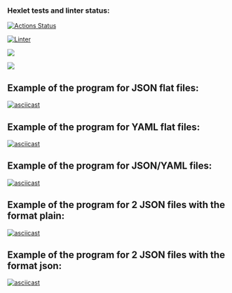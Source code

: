 ### Hexlet tests and linter status:
[![Actions Status](https://github.com/ToshiKajitsu/frontend-project-lvl2/workflows/hexlet-check/badge.svg)](https://github.com/ToshiKajitsu/frontend-project-lvl2/actions)

[![Linter](https://github.com/ToshiKajitsu/frontend-project-lvl2/actions/workflows/tests.yml/badge.svg)](https://github.com/ToshiKajitsu/frontend-project-lvl2/actions/workflows/tests.yml)

<a href="https://codeclimate.com/github/ToshiKajitsu/frontend-project-lvl2/maintainability"><img src="https://api.codeclimate.com/v1/badges/4c379bf5c8f6144538e2/maintainability" /></a>

<a href="https://codeclimate.com/github/ToshiKajitsu/frontend-project-lvl2/test_coverage"><img src="https://api.codeclimate.com/v1/badges/4c379bf5c8f6144538e2/test_coverage" /></a>

<h2>Example of the program for JSON flat files:</h2>

[![asciicast](https://asciinema.org/a/pjMsRPbyP2VDpRG6yYNuhMHEY.svg)](https://asciinema.org/a/pjMsRPbyP2VDpRG6yYNuhMHEY)

<h2>Example of the program for YAML flat files:</h2>

[![asciicast](https://asciinema.org/a/sUuAtEDq2CB8CVbY1ocY362Xn.svg)](https://asciinema.org/a/sUuAtEDq2CB8CVbY1ocY362Xn)

<h2>Example of the program for JSON/YAML files:</h2>

[![asciicast](https://asciinema.org/a/YV5GSak0esunYm6vIdlbOV5Hj.svg)](https://asciinema.org/a/YV5GSak0esunYm6vIdlbOV5Hj)

<h2>Example of the program for 2 JSON files with the format plain:</h2>

[![asciicast](https://asciinema.org/a/HjNLe5CCzzJxxGyFnYLPWhT3c.svg)](https://asciinema.org/a/HjNLe5CCzzJxxGyFnYLPWhT3c)

<h2>Example of the program for 2 JSON files with the format json:</h2>

[![asciicast](https://asciinema.org/a/CyyzzUBG96WjcTnsv0Hk4VGIl.svg)](https://asciinema.org/a/CyyzzUBG96WjcTnsv0Hk4VGIl)